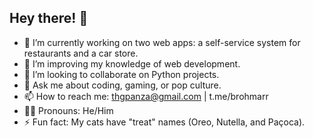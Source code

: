## Hey there! 👋

- 🔭 I’m currently working on two web apps: a self-service system for restaurants and a car store.
- 🌱 I’m improving my knowledge of web development.
- 🤝 I’m looking to collaborate on Python projects.
- 💬 Ask me about coding, gaming, or pop culture.
- 📫 How to reach me: thgpanza@gmail.com | t.me/brohmarr 
- 🧔‍♂️ Pronouns: He/Him
- ⚡ Fun fact: My cats have "treat" names (Oreo, Nutella, and Paçoca).
